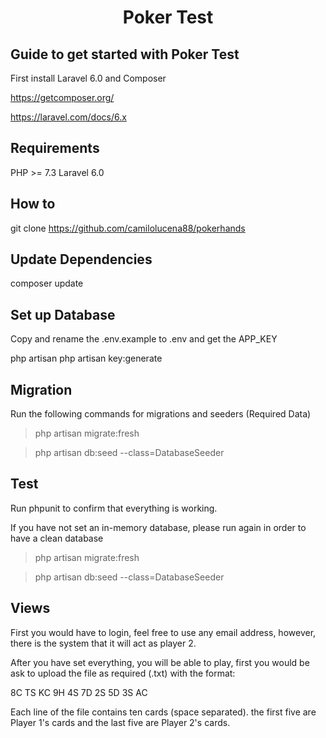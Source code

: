 <h1 align="center">Poker Test</h1>

## Guide to get started with Poker Test

First install Laravel 6.0 and Composer

https://getcomposer.org/

https://laravel.com/docs/6.x

## Requirements

PHP >= 7.3
Laravel 6.0

## How to

git clone https://github.com/camilolucena88/pokerhands

## Update Dependencies

composer update

## Set up Database

Copy and rename the .env.example to .env and get the APP_KEY

php artisan php artisan key:generate

## Migration

Run the following commands for migrations and seeders (Required Data)
>php artisan migrate:fresh

>php artisan db:seed --class=DatabaseSeeder

## Test

Run phpunit to confirm that everything is working.

If you have not set an in-memory database, please run again in order to have a clean database

 >php artisan migrate:fresh
 
 >php artisan db:seed --class=DatabaseSeeder

## Views

First you would have to login, feel free to use any email address, however, there is the system that it will act as player 2.

After you have set everything, you will be able to play, first you would be ask to upload the file as required (.txt) with the format:

8C TS KC 9H 4S 7D 2S 5D 3S AC

Each line of the file contains ten cards (space separated). the
first five are Player 1's cards and the last five are Player 2's cards.
